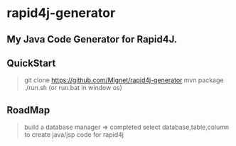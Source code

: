 # rapid4j-generator
My Java Code Generator for Rapid4J.
---
## QuickStart
> git clone https://github.com/Mignet/rapid4j-generator
> mvn package
> ./run.sh (or run.bat in window os)

## RoadMap
> build a database manager => completed
> select database,table,column to create java/jsp code for rapid4j


